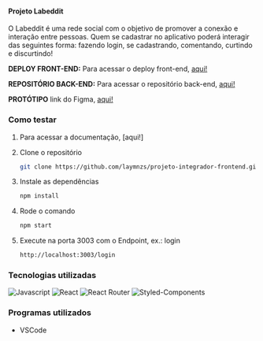 #### Projeto Labeddit

O Labeddit é uma rede social com o objetivo de promover a conexão e interação entre pessoas. Quem se cadastrar no aplicativo poderá interagir das seguintes forma: fazendo login, se cadastrando, comentando, curtindo e discurtindo!

**DEPLOY FRONT-END:** 
Para acessar o deploy front-end, [aqui!](https://github.com/laymnzs/projeto-integrador-backend)



**REPOSITÓRIO BACK-END:** 
Para acessar o repositório back-end, [aqui!](https://github.com/laymnzs/projeto-integrador-backend)



**PROTÓTIPO** 
link do Figma, [aqui!](https://www.figma.com/file/Byakv89sjTqI6NG2NRAAKJ/Projeto-Integrador-Labeddit?node-id=0%3A1&t=haX9j5M0lHbjWnAr-0)


### Como testar

1. Para acessar a documentação, [aqui!]

2. Clone o repositório
   ```sh
   git clone https://github.com/laymnzs/projeto-integrador-frontend.git
   ```
3. Instale as dependências
   ```sh
   npm install
   ```
4. Rode o comando
   ```sh
   npm start
   ```
5. Execute na porta 3003 com o Endpoint, ex.: login
   ```sh
   http://localhost:3003/login
   ```


### Tecnologias utilizadas

![Javascript](https://img.shields.io/badge/JavaScript-323330?style=for-the-badge&logo=javascript&logoColor=F7DF1E)
![React](https://img.shields.io/badge/React-20232A?style=for-the-badge&logo=react&logoColor=61DAFB)
![React Router](https://img.shields.io/badge/React_Router-CA4245?style=for-the-badge&logo=react-router&logoColor=white)
![Styled-Components](https://img.shields.io/badge/styled--components-DB7093?style=for-the-badge&logo=styled-components&logoColor=white)


### Programas utilizados
- VSCode

